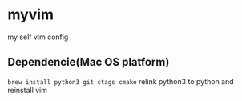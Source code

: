 # myvim
my self vim config

## **Dependencie**(Mac OS platform)
`brew install python3 git ctags cmake`
relink python3 to python and reinstall vim

